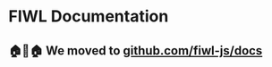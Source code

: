 # FIWL Documentation

## 🏠🚚🏠 We moved to [github.com/fiwl-js/docs](https://github.com/fiwl-js/docs)
